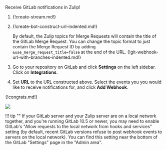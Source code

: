 Receive GitLab notifications in Zulip!

1. {!create-stream.md!}

1. {!create-bot-construct-url-indented.md!}

    By default, the Zulip topics for Merge Requests will contain the
    title of the GitLab Merge Request.  You can change the topic format to
    just contain the Merge Request ID by adding
    `&use_merge_request_title=false` at the end of the URL.
    {!git-webhook-url-with-branches-indented.md!}

1. Go to your repository on GitLab and click **Settings** on the left
   sidebar.  Click on **Integrations**.

1. Set **URL** to the URL constructed above. Select the events you
   you would like to receive notifications for, and click
   **Add Webhook**.

{!congrats.md!}

![](/static/images/integrations/gitlab/001.png)

!!! tip ""
    If your GitLab server and your Zulip server are on a local network
    together, and you're running GitLab 10.5 or newer, you may need to enable
    GitLab's "Allow requests to the local network from hooks and
    services" setting (by default, recent GitLab versions refuse to post
    webhook events to servers on the local network).  You can find this
    setting near the bottom of the GitLab "Settings" page in the "Admin area".
